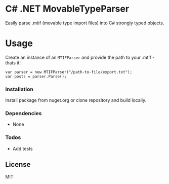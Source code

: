 # C# .NET MovableTypeParser

Easily parse .mtif (movable type import files) into C# strongly typed objects.

# Usage
Create an instance of an `MTIFParser` and provide the path to your .mtif - thats it!
```
var parser = new MTIFParser("/path-to-file/export.txt");
var posts = parser.Parse();
```

### Installation

Install package from nuget.org or clone repository and build locally.

### Dependencies

- None

### Todos

 - Add tests

License
----

MIT